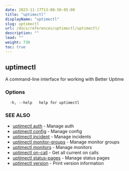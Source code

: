 ```yaml
---
date: 2023-11-17T13:00:50-05:00
title: "uptimectl"
displayName: "uptimectl"
slug: uptimectl
url: /docs/references/uptimectl/uptimectl/
description: ""
lead: ""
weight: 730
toc: true
---
```

## uptimectl

A command-line interface for working with Better Uptime

### Options

```
  -h, --help   help for uptimectl
```

### SEE ALSO

* [uptimectl auth](/docs/references/uptimectl/uptimectl_auth/)	 - Manage auth
* [uptimectl config](/docs/references/uptimectl/uptimectl_config/)	 - Manage config
* [uptimectl incident](/docs/references/uptimectl/uptimectl_incident/)	 - Manage incidents
* [uptimectl monitor-groups](/docs/references/uptimectl/uptimectl_monitor-groups/)	 - Manage monitor groups
* [uptimectl monitors](/docs/references/uptimectl/uptimectl_monitors/)	 - Manage monitors
* [uptimectl on-call](/docs/references/uptimectl/uptimectl_on-call/)	 - Get all current on calls
* [uptimectl status-pages](/docs/references/uptimectl/uptimectl_status-pages/)	 - Manage status pages
* [uptimectl version](/docs/references/uptimectl/uptimectl_version/)	 - Print version information

